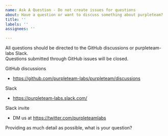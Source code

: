 ```yaml
---
name: Ask A Question - Do not create issues for questions
about: Have a question or want to discuss something about purpleteam?
title: ''
labels: ''
assignees: ''

---
```


All questions should be directed to the GitHub discussions or purpleteam-labs Slack.  
Questions submitted through GitHub issues will be closed.

GitHub discussions
  - https://github.com/purpleteam-labs/purpleteam/discussions

Slack
  - https://purpleteam-labs.slack.com/

Slack invite
  - DM us at https://twitter.com/purpleteamlabs

Providing as much detail as possible, what is your question?
